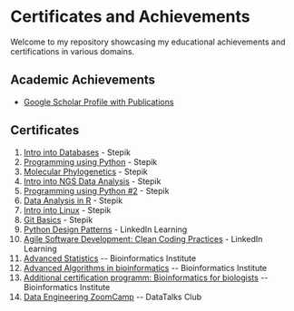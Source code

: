 # Certificates and Achievements

Welcome to my repository showcasing my educational achievements and certifications in various domains.

## Academic Achievements

- [Google Scholar Profile with Publications](https://scholar.google.com/citations?user=_umwt4AAAAAJ&hl=en)

## Certificates

1. [Intro into Databases](https://stepik.org/cert/1840899) - Stepik
2. [Programming using Python](https://stepik.org/cert/1351005) - Stepik
3. [Molecular Phylogenetics](https://stepik.org/cert/190716) - Stepik
4. [Intro into NGS Data Analysis](https://stepik.org/cert/185147) - Stepik
5. [Programming using Python #2](https://stepik.org/cert/179070) - Stepik
6. [Data Analysis in R](https://stepik.org/cert/152116) - Stepik
9. [Intro into Linux](https://stepik.org/cert/136124) - Stepik
10. [Git Basics](https://stepik.org/cert/131910) - Stepik
11. [Python Design Patterns](https://www.linkedin.com/learning/python-design-patterns-14304845) - LinkedIn Learning
12. [Agile Software Development: Clean Coding Practices](https://www.linkedin.com/learning/agile-software-development-clean-coding-practices) - LinkedIn Learning
13. [Advanced Statistics]() -- Bioinformatics Institute
14. [Advanced Algorithms in bioinformatics]() -- Bioinformatics Institute
15. [Additional certification programm: Bioinformatics for biologists]() -- Bioinformatics Institute
16. [Data Engineering ZoomCamp](https://certificate.datatalks.club/dezoomcamp/2023/63207cbd648305b710d5a12772d8be2cbf4aa231.pdf) -- DataTalks Club
